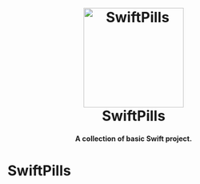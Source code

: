 <h1 align="center">
  <br>
  <a><img src="https://res.cloudinary.com/maltob03/image/upload/v1695547077/Icon_n3pzth.png" alt="SwiftPills" width="200"></a>
  <br>
  SwiftPills
  <br>
</h1>

<h4 align="center">A collection of basic Swift project.</h4>





# SwiftPills
